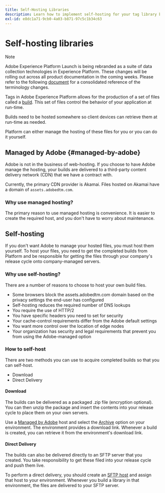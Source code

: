 ```yaml
---
title: Self-Hosting Libraries
description: Learn how to implement self-hosting for your tag library builds in Adobe Experience Platform.
exl-id: e8dc1a71-9cb0-4a03-b871-97c5c1b34c63
---
```

# Self-hosting libraries

>[!NOTE]
>
>Adobe Experience Platform Launch is being rebranded as a suite of data collection technologies in Experience Platform. These changes will be rolling out across all product documentation in the coming weeks. Please refer to the following [document](../../../launch-term-updates.md) for a consolidated reference of the terminology changes.

Tags in Adobe Experience Platform allows for the production of a set of files called a [build](../builds.md). This set of files control the behavior of your application at run-time. 

Builds need to be hosted somewhere so client devices can retrieve them at run-time as needed.

Platform can either manage the hosting of these files for you or you can do it yourself.

## Managed by Adobe {#managed-by-adobe}

Adobe is not in the business of web-hosting. If you choose to have Adobe manage the hosting, your builds are delivered to a third-party content delivery network (CDN) that we have a contract with.

Currently, the primary CDN provider is Akamai. Files hosted on Akamai have a domain of `assets.adobedtm.com`.

### Why use managed hosting?

The primary reason to use managed hosting is convenience. It is easier to create the required host, and you don't have to worry about maintenance.

## Self-hosting

If you don't want Adobe to manage your hosted files, you must host them yourself. To host your files, you need to get the completed builds from Platform and be responsible for getting the files through your company's release cycle onto company-managed servers.

### Why use self-hosting?

There are a number of reasons to choose to host your own build files.

* Some browsers block the assets.adobedtm.com domain based on the privacy settings the end-user has configured
* Self-hosting reduces the required number of DNS lookups
* You require the use of HTTP/2
* You have specific headers you need to set for security
* Your cache-control requirements differ from the Adobe default settings
* You want more control over the location of edge nodes
* Your organization has security and legal requirements that prevent you from using the Adobe-managed option

### How to self-host

There are two methods you can use to acquire completed builds so that you can self-host.

* Download
* Direct Delivery

#### Download

The builds can be delivered as a packaged .zip file (encryption optional). You can then unzip the package and insert the contents into your release cycle to place them on your own servers.

Use a [Managed by Adobe](self-hosting-libraries.md) host and select the [Archive](../environments.md) option on your environment. The environment provides a download link. Whenever a build is created, you can retrieve it from the environment's download link.

#### Direct Delivery

The builds can also be delivered directly to an SFTP server that you created. You take responsibility to get these filed into your release cycle and push them live.

To perform a direct delivery, you should create an [SFTP host](sftp-host.md) and assign that host to your environment. Whenever you build a library in that environment, the files are delivered to your SFTP server.
